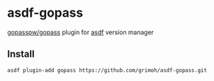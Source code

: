 # asdf-gopass

[gopasspw/gopass](https://github.com/gopasspw/gopass) plugin for [asdf](https://github.com/asdf-vm/asdf) version manager

## Install
```
asdf plugin-add gopass https://github.com/grimoh/asdf-gopass.git
```
